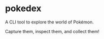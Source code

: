 # pokedex
A CLI tool to explore the world of Pokémon.

Capture them, inspect them, and collect them!
